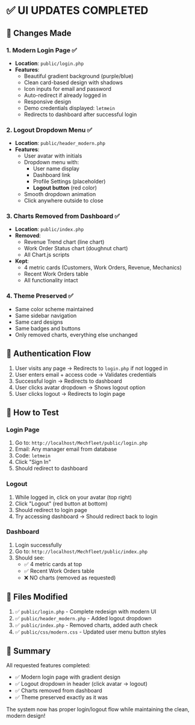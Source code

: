 # ✅ UI UPDATES COMPLETED

## 🎨 Changes Made

### 1. Modern Login Page ✅
- **Location**: `public/login.php`
- **Features**:
  - Beautiful gradient background (purple/blue)
  - Clean card-based design with shadows
  - Icon inputs for email and password
  - Auto-redirect if already logged in
  - Responsive design
  - Demo credentials displayed: `letmein`
  - Redirects to dashboard after successful login

### 2. Logout Dropdown Menu ✅
- **Location**: `public/header_modern.php`
- **Features**:
  - User avatar with initials
  - Dropdown menu with:
    - User name display
    - Dashboard link
    - Profile Settings (placeholder)
    - **Logout button** (red color)
  - Smooth dropdown animation
  - Click anywhere outside to close

### 3. Charts Removed from Dashboard ✅
- **Location**: `public/index.php`
- **Removed**:
  - Revenue Trend chart (line chart)
  - Work Order Status chart (doughnut chart)
  - All Chart.js scripts
- **Kept**:
  - 4 metric cards (Customers, Work Orders, Revenue, Mechanics)
  - Recent Work Orders table
  - All functionality intact

### 4. Theme Preserved ✅
- Same color scheme maintained
- Same sidebar navigation
- Same card designs
- Same badges and buttons
- Only removed charts, everything else unchanged

## 🔐 Authentication Flow

1. User visits any page → Redirects to `login.php` if not logged in
2. User enters email + access code → Validates credentials
3. Successful login → Redirects to dashboard
4. User clicks avatar dropdown → Shows logout option
5. User clicks logout → Redirects to login page

## 🧪 How to Test

### Login Page
1. Go to: `http://localhost/Mechfleet/public/login.php`
2. Email: Any manager email from database
3. Code: `letmein`
4. Click "Sign In"
5. Should redirect to dashboard

### Logout
1. While logged in, click on your avatar (top right)
2. Click "Logout" (red button at bottom)
3. Should redirect to login page
4. Try accessing dashboard → Should redirect back to login

### Dashboard
1. Login successfully
2. Go to: `http://localhost/Mechfleet/public/index.php`
3. Should see:
   - ✅ 4 metric cards at top
   - ✅ Recent Work Orders table
   - ❌ NO charts (removed as requested)

## 📝 Files Modified

1. ✅ `public/login.php` - Complete redesign with modern UI
2. ✅ `public/header_modern.php` - Added logout dropdown
3. ✅ `public/index.php` - Removed charts, added auth check
4. ✅ `public/css/modern.css` - Updated user menu button styles

## 🎯 Summary

All requested features completed:
- ✅ Modern login page with gradient design
- ✅ Logout dropdown in header (click avatar → logout)
- ✅ Charts removed from dashboard
- ✅ Theme preserved exactly as it was

The system now has proper login/logout flow while maintaining the clean, modern design!
